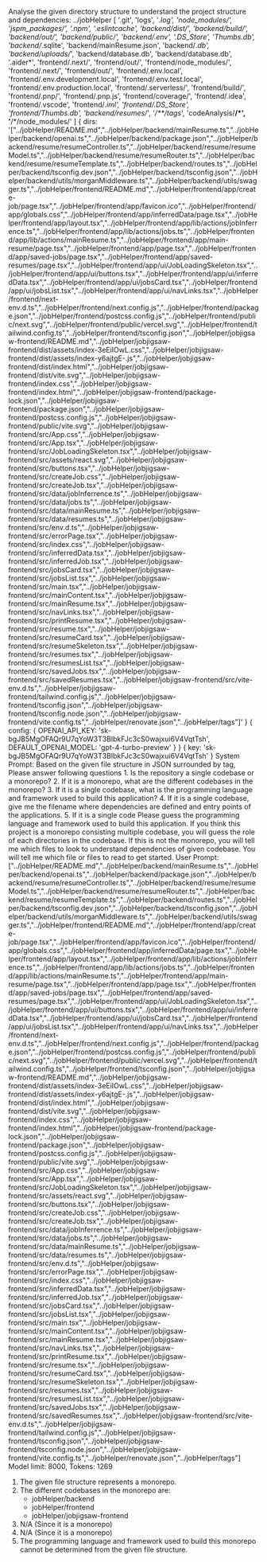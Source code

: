 Analyse the given directory structure to understand the project structure and dependencies: ../jobHelper
[
  '.git',
  'logs',
  '*.log',
  'node_modules/',
  'jspm_packages/',
  '.npm',
  '.eslintcache',
  'backend/dist/',
  'backend/build/',
  'backend/out/',
  'backend/public/',
  'backend/.env',
  '.DS_Store',
  'Thumbs.db',
  'backend/*.sqlite',
  'backend/mainResume.json',
  'backend/*.db',
  'backend/uploads/*',
  'backend/database.db',
  'backend/database.db',
  '.aider*',
  'frontend/.next/',
  'frontend/out/',
  'frontend/node_modules/',
  'frontend/.next/',
  'frontend/out/',
  'frontend/.env.local',
  'frontend/.env.development.local',
  'frontend/.env.test.local',
  'frontend/.env.production.local',
  'frontend/.serverless/',
  'frontend/build/',
  'frontend/.pnp/',
  'frontend/.pnp.js',
  'frontend/coverage/',
  'frontend/.idea',
  'frontend/.vscode',
  'frontend/*.iml',
  'frontend/.DS_Store',
  'frontend/Thumbs.db',
  'backend/resumes/*',
  '*/**/tags*',
  'codeAnalysis/**/*',
  '**/*/node_modules/'
]
{
  dirs: '["../jobHelper/README.md","../jobHelper/backend/mainResume.ts","../jobHelper/backend/openai.ts","../jobHelper/backend/package.json","../jobHelper/backend/resume/resumeController.ts","../jobHelper/backend/resume/resumeModel.ts","../jobHelper/backend/resume/resumeRouter.ts","../jobHelper/backend/resume/resumeTemplate.ts","../jobHelper/backend/routes.ts","../jobHelper/backend/tsconfig.dev.json","../jobHelper/backend/tsconfig.json","../jobHelper/backend/utils/morganMiddleware.ts","../jobHelper/backend/utils/swagger.ts","../jobHelper/frontend/README.md","../jobHelper/frontend/app/create-job/page.tsx","../jobHelper/frontend/app/favicon.ico","../jobHelper/frontend/app/globals.css","../jobHelper/frontend/app/inferredData/page.tsx","../jobHelper/frontend/app/layout.tsx","../jobHelper/frontend/app/lib/actions/jobInferrence.ts","../jobHelper/frontend/app/lib/actions/jobs.ts","../jobHelper/frontend/app/lib/actions/mainResume.ts","../jobHelper/frontend/app/main-resume/page.tsx","../jobHelper/frontend/app/page.tsx","../jobHelper/frontend/app/saved-jobs/page.tsx","../jobHelper/frontend/app/saved-resumes/page.tsx","../jobHelper/frontend/app/ui/JobLoadingSkeleton.tsx","../jobHelper/frontend/app/ui/buttons.tsx","../jobHelper/frontend/app/ui/inferredData.tsx","../jobHelper/frontend/app/ui/jobsCard.tsx","../jobHelper/frontend/app/ui/jobsList.tsx","../jobHelper/frontend/app/ui/navLinks.tsx","../jobHelper/frontend/next-env.d.ts","../jobHelper/frontend/next.config.js","../jobHelper/frontend/package.json","../jobHelper/frontend/postcss.config.js","../jobHelper/frontend/public/next.svg","../jobHelper/frontend/public/vercel.svg","../jobHelper/frontend/tailwind.config.ts","../jobHelper/frontend/tsconfig.json","../jobHelper/jobjigsaw-frontend/README.md","../jobHelper/jobjigsaw-frontend/dist/assets/index-3eEiIOwL.css","../jobHelper/jobjigsaw-frontend/dist/assets/index-y6ajtgE-.js","../jobHelper/jobjigsaw-frontend/dist/index.html","../jobHelper/jobjigsaw-frontend/dist/vite.svg","../jobHelper/jobjigsaw-frontend/index.css","../jobHelper/jobjigsaw-frontend/index.html","../jobHelper/jobjigsaw-frontend/package-lock.json","../jobHelper/jobjigsaw-frontend/package.json","../jobHelper/jobjigsaw-frontend/postcss.config.js","../jobHelper/jobjigsaw-frontend/public/vite.svg","../jobHelper/jobjigsaw-frontend/src/App.css","../jobHelper/jobjigsaw-frontend/src/App.tsx","../jobHelper/jobjigsaw-frontend/src/JobLoadingSkeleton.tsx","../jobHelper/jobjigsaw-frontend/src/assets/react.svg","../jobHelper/jobjigsaw-frontend/src/buttons.tsx","../jobHelper/jobjigsaw-frontend/src/createJob.css","../jobHelper/jobjigsaw-frontend/src/createJob.tsx","../jobHelper/jobjigsaw-frontend/src/data/jobInferrence.ts","../jobHelper/jobjigsaw-frontend/src/data/jobs.ts","../jobHelper/jobjigsaw-frontend/src/data/mainResume.ts","../jobHelper/jobjigsaw-frontend/src/data/resumes.ts","../jobHelper/jobjigsaw-frontend/src/env.d.ts","../jobHelper/jobjigsaw-frontend/src/errorPage.tsx","../jobHelper/jobjigsaw-frontend/src/index.css","../jobHelper/jobjigsaw-frontend/src/inferredData.tsx","../jobHelper/jobjigsaw-frontend/src/inferredJob.tsx","../jobHelper/jobjigsaw-frontend/src/jobsCard.tsx","../jobHelper/jobjigsaw-frontend/src/jobsList.tsx","../jobHelper/jobjigsaw-frontend/src/main.tsx","../jobHelper/jobjigsaw-frontend/src/mainContent.tsx","../jobHelper/jobjigsaw-frontend/src/mainResume.tsx","../jobHelper/jobjigsaw-frontend/src/navLinks.tsx","../jobHelper/jobjigsaw-frontend/src/printResume.tsx","../jobHelper/jobjigsaw-frontend/src/resume.tsx","../jobHelper/jobjigsaw-frontend/src/resumeCard.tsx","../jobHelper/jobjigsaw-frontend/src/resumeSkeleton.tsx","../jobHelper/jobjigsaw-frontend/src/resumes.tsx","../jobHelper/jobjigsaw-frontend/src/resumesList.tsx","../jobHelper/jobjigsaw-frontend/src/savedJobs.tsx","../jobHelper/jobjigsaw-frontend/src/savedResumes.tsx","../jobHelper/jobjigsaw-frontend/src/vite-env.d.ts","../jobHelper/jobjigsaw-frontend/tailwind.config.js","../jobHelper/jobjigsaw-frontend/tsconfig.json","../jobHelper/jobjigsaw-frontend/tsconfig.node.json","../jobHelper/jobjigsaw-frontend/vite.config.ts","../jobHelper/renovate.json","../jobHelper/tags"]'
}
{
  config: {
    OPENAI_API_KEY: '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',
    DEFAULT_OPENAI_MODEL: 'gpt-4-turbo-preview'
  }
}
{ key: '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' }
System Prompt: Based on the given file structure in JSON surrounded by <FileStructure> tag, 
        Please answer following questions
        1. Is the repository a single codebase or a monorepo?
        2. If it is a monorepo, what are the different codebases in the monorepo?
        3. If it is a single codebase, what is the programming language and framework used to build this application?
        4. If it is a single codebase, give me the filename where dependencies are defined and entry points of the applications.
        5. If it is a single code
        Please guess the programming language and framework used to build this application. 
        If you think this project is a monorepo consisting multiple codebase, you will guess the role of each directories in the codebase.
        If this is not the monorepo, you will tell me which files to look to understand dependencies of given codebase. You will tell me which file or files to read to get started.
User Prompt: ["../jobHelper/README.md","../jobHelper/backend/mainResume.ts","../jobHelper/backend/openai.ts","../jobHelper/backend/package.json","../jobHelper/backend/resume/resumeController.ts","../jobHelper/backend/resume/resumeModel.ts","../jobHelper/backend/resume/resumeRouter.ts","../jobHelper/backend/resume/resumeTemplate.ts","../jobHelper/backend/routes.ts","../jobHelper/backend/tsconfig.dev.json","../jobHelper/backend/tsconfig.json","../jobHelper/backend/utils/morganMiddleware.ts","../jobHelper/backend/utils/swagger.ts","../jobHelper/frontend/README.md","../jobHelper/frontend/app/create-job/page.tsx","../jobHelper/frontend/app/favicon.ico","../jobHelper/frontend/app/globals.css","../jobHelper/frontend/app/inferredData/page.tsx","../jobHelper/frontend/app/layout.tsx","../jobHelper/frontend/app/lib/actions/jobInferrence.ts","../jobHelper/frontend/app/lib/actions/jobs.ts","../jobHelper/frontend/app/lib/actions/mainResume.ts","../jobHelper/frontend/app/main-resume/page.tsx","../jobHelper/frontend/app/page.tsx","../jobHelper/frontend/app/saved-jobs/page.tsx","../jobHelper/frontend/app/saved-resumes/page.tsx","../jobHelper/frontend/app/ui/JobLoadingSkeleton.tsx","../jobHelper/frontend/app/ui/buttons.tsx","../jobHelper/frontend/app/ui/inferredData.tsx","../jobHelper/frontend/app/ui/jobsCard.tsx","../jobHelper/frontend/app/ui/jobsList.tsx","../jobHelper/frontend/app/ui/navLinks.tsx","../jobHelper/frontend/next-env.d.ts","../jobHelper/frontend/next.config.js","../jobHelper/frontend/package.json","../jobHelper/frontend/postcss.config.js","../jobHelper/frontend/public/next.svg","../jobHelper/frontend/public/vercel.svg","../jobHelper/frontend/tailwind.config.ts","../jobHelper/frontend/tsconfig.json","../jobHelper/jobjigsaw-frontend/README.md","../jobHelper/jobjigsaw-frontend/dist/assets/index-3eEiIOwL.css","../jobHelper/jobjigsaw-frontend/dist/assets/index-y6ajtgE-.js","../jobHelper/jobjigsaw-frontend/dist/index.html","../jobHelper/jobjigsaw-frontend/dist/vite.svg","../jobHelper/jobjigsaw-frontend/index.css","../jobHelper/jobjigsaw-frontend/index.html","../jobHelper/jobjigsaw-frontend/package-lock.json","../jobHelper/jobjigsaw-frontend/package.json","../jobHelper/jobjigsaw-frontend/postcss.config.js","../jobHelper/jobjigsaw-frontend/public/vite.svg","../jobHelper/jobjigsaw-frontend/src/App.css","../jobHelper/jobjigsaw-frontend/src/App.tsx","../jobHelper/jobjigsaw-frontend/src/JobLoadingSkeleton.tsx","../jobHelper/jobjigsaw-frontend/src/assets/react.svg","../jobHelper/jobjigsaw-frontend/src/buttons.tsx","../jobHelper/jobjigsaw-frontend/src/createJob.css","../jobHelper/jobjigsaw-frontend/src/createJob.tsx","../jobHelper/jobjigsaw-frontend/src/data/jobInferrence.ts","../jobHelper/jobjigsaw-frontend/src/data/jobs.ts","../jobHelper/jobjigsaw-frontend/src/data/mainResume.ts","../jobHelper/jobjigsaw-frontend/src/data/resumes.ts","../jobHelper/jobjigsaw-frontend/src/env.d.ts","../jobHelper/jobjigsaw-frontend/src/errorPage.tsx","../jobHelper/jobjigsaw-frontend/src/index.css","../jobHelper/jobjigsaw-frontend/src/inferredData.tsx","../jobHelper/jobjigsaw-frontend/src/inferredJob.tsx","../jobHelper/jobjigsaw-frontend/src/jobsCard.tsx","../jobHelper/jobjigsaw-frontend/src/jobsList.tsx","../jobHelper/jobjigsaw-frontend/src/main.tsx","../jobHelper/jobjigsaw-frontend/src/mainContent.tsx","../jobHelper/jobjigsaw-frontend/src/mainResume.tsx","../jobHelper/jobjigsaw-frontend/src/navLinks.tsx","../jobHelper/jobjigsaw-frontend/src/printResume.tsx","../jobHelper/jobjigsaw-frontend/src/resume.tsx","../jobHelper/jobjigsaw-frontend/src/resumeCard.tsx","../jobHelper/jobjigsaw-frontend/src/resumeSkeleton.tsx","../jobHelper/jobjigsaw-frontend/src/resumes.tsx","../jobHelper/jobjigsaw-frontend/src/resumesList.tsx","../jobHelper/jobjigsaw-frontend/src/savedJobs.tsx","../jobHelper/jobjigsaw-frontend/src/savedResumes.tsx","../jobHelper/jobjigsaw-frontend/src/vite-env.d.ts","../jobHelper/jobjigsaw-frontend/tailwind.config.js","../jobHelper/jobjigsaw-frontend/tsconfig.json","../jobHelper/jobjigsaw-frontend/tsconfig.node.json","../jobHelper/jobjigsaw-frontend/vite.config.ts","../jobHelper/renovate.json","../jobHelper/tags"]
Model limit: 8000, Tokens: 1269
1. The given file structure represents a monorepo.
2. The different codebases in the monorepo are:
   - jobHelper/backend
   - jobHelper/frontend
   - jobHelper/jobjigsaw-frontend
3. N/A (Since it is a monorepo)
4. N/A (Since it is a monorepo)
5. The programming language and framework used to build this monorepo cannot be determined from the given file structure.
